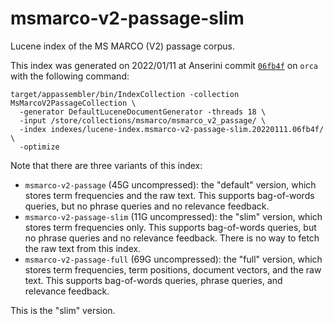 # msmarco-v2-passage-slim

Lucene index of the MS MARCO (V2) passage corpus.

This index was generated on 2022/01/11 at Anserini commit [`06fb4f`](https://github.com/castorini/anserini/commit/06fb4f9947ff2167c276d8893287453af7680786) on `orca` with the following command:

```
target/appassembler/bin/IndexCollection -collection MsMarcoV2PassageCollection \
  -generator DefaultLuceneDocumentGenerator -threads 18 \
  -input /store/collections/msmarco/msmarco_v2_passage/ \
  -index indexes/lucene-index.msmarco-v2-passage-slim.20220111.06fb4f/ \
  -optimize
```

Note that there are three variants of this index:

+ `msmarco-v2-passage` (45G uncompressed): the "default" version, which stores term frequencies and the raw text. This supports bag-of-words queries, but no phrase queries and no relevance feedback.
+ `msmarco-v2-passage-slim` (11G uncompressed): the "slim" version, which stores term frequencies only. This supports bag-of-words queries, but no phrase queries and no relevance feedback. There is no way to fetch the raw text from this index.
+ `msmarco-v2-passage-full` (69G uncompressed): the "full" version, which stores term frequencies, term positions, document vectors, and the raw text. This supports bag-of-words queries, phrase queries, and relevance feedback.

This is the "slim" version.